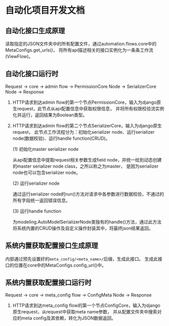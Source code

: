 # 自动化项目开发文档

## 自动化接口生成原理
读取指定的JSON文件夹中的所有配置文件，通过automation.flows.core中的MetaConfigs.get_urls()，
将所有api描述相关的接口实例化为一条条工作流(ViewFlow)。

## 自动化接口运行时
Request -> core -> admin flow -> PermissionCore Node -> SerializerCore Node -> Response

1) HTTP请求到达admin flow的第一个节点PermissionCore，输入为django原生request，此节点从api配置信息中获取权限信息，
并将所有权限校验流实例化并运行，返回结果为Boolean类型。

2) HTTP请求到达admin flow的第二个节点SerializerCore，输入为django原生request，
此节点工作流程分为：初始化serializer node、运行serializer node(数据校验)、运行handle function(CRUD)。

    (1) 初始化master serializer node
    
    从api配置信息中提取request相关参数生成field node，并统一给到动态创建的master serializer node class，之所以称之为master，
    是因为serializer node也可以包含serializer node。
    
    (2) 运行serializer node
    
    通过运行serializer node的run()方法对请求中各参数进行数据校验，不通过的所有字段统一返回错误信息。
    
    (3) 运行handle function
    
    为modeling.AutoModelSerializerNode类独有的handle()方法，通过此方法将系统内置的CRUD操作及自定义操作封装其中，将最终json结果返回。

## 系统内置获取配置接口生成原理
内部通过预先设置好的`meta_config/<meta_name>/`后缀，生成此接口。
生成此接口的位置在core中的MetaConfigs.config_url()中。

## 系统内置获取配置接口运行时

Request -> core -> meta_config flow -> ConfigMeta Node -> Response

1) HTTP请求到达meta_config flow的第一个节点ConfigCore，输入为django原生request，从request中获取meta name参数，
并从配置文件夹中搜索对应的meta config及其依赖，转化为JSON数据返回。
